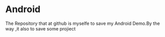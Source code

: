 # Android
The Repository that at github is myselfe to save my Android Demo.By the way ,it also to save some projiect 
